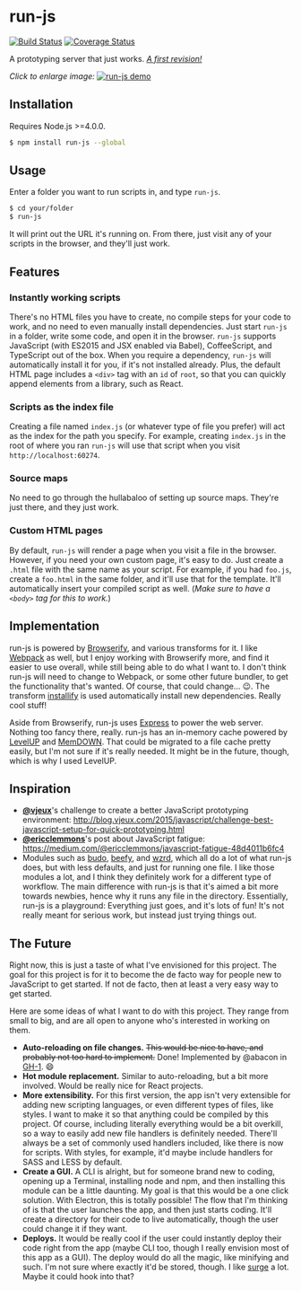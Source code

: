 # run-js

[![Build Status](https://travis-ci.org/remixz/run-js.svg)](https://travis-ci.org/remixz/run-js)
[![Coverage Status](https://coveralls.io/repos/remixz/run-js/badge.svg?branch=master&service=github)](https://coveralls.io/github/remixz/run-js?branch=master)

A prototyping server that just works. [*A first revision!*](#the-future)

*Click to enlarge image:*
[![run-js demo](https://s3.amazonaws.com/f.cl.ly/items/3V3Z1U1L0x352u032J2k/run-js-demo.gif)](https://s3.amazonaws.com/f.cl.ly/items/3V3Z1U1L0x352u032J2k/run-js-demo.gif)

## Installation

Requires Node.js >=4.0.0.

```bash
$ npm install run-js --global
```

## Usage

Enter a folder you want to run scripts in, and type `run-js`.

```bash
$ cd your/folder
$ run-js
```

It will print out the URL it's running on. From there, just visit any of your scripts in the browser, and they'll just work.

## Features

### Instantly working scripts

There's no HTML files you have to create, no compile steps for your code to work, and no need to even manually install dependencies. Just start `run-js` in a folder, write some code, and open it in the browser. `run-js` supports JavaScript (with ES2015 and JSX enabled via Babel), CoffeeScript, and TypeScript out of the box. When you require a dependency, `run-js` will automatically install it for you, if it's not installed already. Plus, the default HTML page includes a `<div>` tag with an `id` of `root`, so that you can quickly append elements from a library, such as React.

### Scripts as the index file

Creating a file named `index.js` (or whatever type of file you prefer) will act as the index for the path you specify. For example, creating `index.js` in the root of where you ran `run-js` will use that script when you visit `http://localhost:60274`.

### Source maps

No need to go through the hullabaloo of setting up source maps. They're just there, and they just work.

### Custom HTML pages

By default, `run-js` will render a page when you visit a file in the browser. However, if you need your own custom page, it's easy to do. Just create a `.html` file with the same name as your script. For example, if you had `foo.js`, create a `foo.html` in the same folder, and it'll use that for the template. It'll automatically insert your compiled script as well. (*Make sure to have a `<body>` tag for this to work.*)

## Implementation

run-js is powered by [Browserify](https://github.com/substack/node-browserify), and various transforms for it. I like [Webpack](https://github.com/webpack/webpack) as well, but I enjoy working with Browserify more, and find it easier to use overall, while still being able to do what I want to. I don't think run-js will need to change to Webpack, or some other future bundler, to get the functionality that's wanted. Of course, that could change... :wink:. The transform [installify](https://github.com/hughsk/installify) is used automatically install new dependencies. Really cool stuff!

Aside from Browserify, run-js uses [Express](https://github.com/strongloop/express) to power the web server. Nothing too fancy there, really. run-js has an in-memory cache powered by [LevelUP](https://github.com/Level/levelup) and [MemDOWN](https://github.com/level/memdown). That could be migrated to a file cache pretty easily, but I'm not sure if it's really needed. It might be in the future, though, which is why I used LevelUP.

## Inspiration

* [**@vjeux**](https://github.com/vjeux)'s challenge to create a better JavaScript prototyping environment: http://blog.vjeux.com/2015/javascript/challenge-best-javascript-setup-for-quick-prototyping.html
* [**@ericclemmons**](https://github.com/ericclemmons)'s post about JavaScript fatigue: https://medium.com/@ericclemmons/javascript-fatigue-48d4011b6fc4
* Modules such as [budo](https://github.com/mattdesl/budo), [beefy](https://github.com/chrisdickinson/beefy), and [wzrd](https://github.com/maxogden/wzrd), which all do a lot of what run-js does, but with less defaults, and just for running one file. I like those modules a lot, and I think they definitely work for a different type of workflow. The main difference with run-js is that it's aimed a bit more towards newbies, hence why it runs any file in the directory. Essentially, run-js is a playground: Everything just goes, and it's lots of fun! It's not really meant for serious work, but instead just trying things out.

## The Future

Right now, this is just a taste of what I've envisioned for this project. The goal for this project is for it to become the de facto way for people new to JavaScript to get started. If not de facto, then at least a very easy way to get started.

Here are some ideas of what I want to do with this project. They range from small to big, and are all open to anyone who's interested in working on them.

* **Auto-reloading on file changes.** ~~This would be nice to have, and probably not too hard to implement.~~ Done! Implemented by @abacon in [GH-1](https://github.com/remixz/run-js/pull/1). :smile:
* **Hot module replacement.** Similar to auto-reloading, but a bit more involved. Would be really nice for React projects.
* **More extensibility.** For this first version, the app isn't very extensible for adding new scripting languages, or even different types of files, like styles. I want to make it so that anything could be compiled by this project. Of course, including literally everything would be a bit overkill, so a way to easily add new file handlers is definitely needed. There'll always be a set of commonly used handlers included, like there is now for scripts. With styles, for example, it'd maybe include handlers for SASS and LESS by default.
* **Create a GUI.** A CLI is alright, but for someone brand new to coding, opening up a Terminal, installing node and npm, and then installing this module can be a little daunting. My goal is that this would be a one click solution. With Electron, this is totally possible! The flow that I'm thinking of is that the user launches the app, and then just starts coding. It'll create a directory for their code to live automatically, though the user could change it if they want.
* **Deploys.** It would be really cool if the user could instantly deploy their code right from the app (maybe CLI too, though I really envision most of this app as a GUI). The deploy would do all the magic, like minifying and such. I'm not sure where exactly it'd be stored, though. I like [surge](https://surge.sh) a lot. Maybe it could hook into that?
